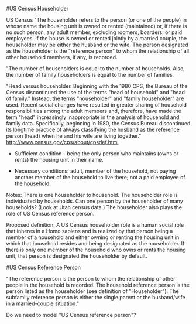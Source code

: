 #US Census Householder 

US Census
"The householder refers to the person (or one of the people) in whose name the housing unit is owned or rented (maintained) or, if there is no such person, any adult member, excluding roomers, boarders, or paid employees. If the house is owned or rented jointly by a married couple, the householder may be either the husband or the wife. The person designated as the householder is the "reference person" to whom the relationship of all other household members, if any, is recorded.

"The number of householders is equal to the number of households. Also, the number of family householders is equal to the number of families.

"Head versus householder. Beginning with the 1980 CPS, the Bureau of the Census discontinued the use of the terms "head of household" and "head of family." Instead, the terms "householder" and "family householder" are used. Recent social changes have resulted in greater sharing of household responsibilities among the adult members and, therefore, have made the term "head" increasingly inappropriate in the analysis of household and family data. Specifically, beginning in 1980, the Census Bureau discontinued its longtime practice of always classifying the husband as the reference person (head) when he and his wife are living together."
http://www.census.gov/cps/about/cpsdef.html

* Sufficient condition - being the only person who maintains (owns or rents) the housing unit in their name.

* Necessary conditions: adult, member of the household, not paying another member of the household to live there; not a paid employee of the household.

Notes: There is one householder to household.  The householder role is individuated by households.  Can one person by the householder of many households?  (Look at Utah census data.) The householder also plays the role of US Census reference person.

Proposed definition:
A US Census householder role is a human social role that inheres in a Homo sapiens and is realized by that person being a member of a household and either owning or renting the housing unit in which that household resides and being designated as the householder.  If there is only one member of the household who owns or rents the housing unit, that person is designated the householder by default.  

#US Census Reference Person

"The reference person is the person to whom the relationship of other people in the household is recorded. The household reference person is the person listed as the householder (see definition of "Householder"). The subfamily reference person is either the single parent or the husband/wife in a married-couple situation."

Do we need to model "US Census reference person"?